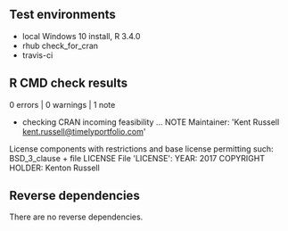## Test environments
* local Windows 10 install, R 3.4.0
* rhub check_for_cran
* travis-ci

## R CMD check results

0 errors | 0 warnings | 1 note

* checking CRAN incoming feasibility ... NOTE
Maintainer: 'Kent Russell <kent.russell@timelyportfolio.com>'

License components with restrictions and base license permitting such:
  BSD_3_clause + file LICENSE
File 'LICENSE':
  YEAR: 2017
  COPYRIGHT HOLDER: Kenton Russell

## Reverse dependencies

There are no reverse dependencies.
